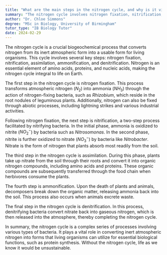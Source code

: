 ```yaml
---
title: "What are the main steps in the nitrogen cycle, and why is it vital?"
summary: "The nitrogen cycle involves nitrogen fixation, nitrification, assimilation, ammonification, and denitrification, and it's vital for protein synthesis in organisms."
author: "Dr. Chloe Simmons"
degree: "MSc in Biology, University of Birmingham"
tutor_type: "IB Biology Tutor"
date: 2024-02-29
---
```


The nitrogen cycle is a crucial biogeochemical process that converts nitrogen from its inert atmospheric form into a usable form for living organisms. This cycle involves several key steps: nitrogen fixation, nitrification, assimilation, ammonification, and denitrification. Nitrogen is an essential element of amino acids, proteins, and nucleic acids, making the nitrogen cycle integral to life on Earth.

The first step in the nitrogen cycle is nitrogen fixation. This process transforms atmospheric nitrogen ($N_2$) into ammonia ($NH_3$) through the action of nitrogen-fixing bacteria, such as *Rhizobium*, which reside in the root nodules of leguminous plants. Additionally, nitrogen can also be fixed through abiotic processes, including lightning strikes and various industrial activities.

Following nitrogen fixation, the next step is nitrification, a two-step process facilitated by nitrifying bacteria. In the initial phase, ammonia is oxidized to nitrite ($NO_2^-$) by bacteria such as *Nitrosomonas*. In the second phase, nitrite is further oxidized to nitrate ($NO_3^-$) by bacteria like *Nitrobacter*. Nitrate is the form of nitrogen that plants absorb most readily from the soil.

The third step in the nitrogen cycle is assimilation. During this phase, plants take up nitrate from the soil through their roots and convert it into organic nitrogen compounds, including amino acids and proteins. These organic compounds are subsequently transferred through the food chain when herbivores consume the plants.

The fourth step is ammonification. Upon the death of plants and animals, decomposers break down the organic matter, releasing ammonia back into the soil. This process also occurs when animals excrete waste.

The final step in the nitrogen cycle is denitrification. In this process, denitrifying bacteria convert nitrate back into gaseous nitrogen, which is then released into the atmosphere, thereby completing the nitrogen cycle.

In summary, the nitrogen cycle is a complex series of processes involving various types of bacteria. It plays a vital role in converting inert atmospheric nitrogen into forms that living organisms can utilize for essential biological functions, such as protein synthesis. Without the nitrogen cycle, life as we know it would be unsustainable.
    